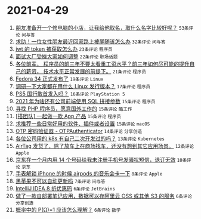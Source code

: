 # 2021-04-29

1. [朋友准备开一个修电脑的小店，让我给他取名，取什么名字比较好呢？](https://www.v2ex.com/t/773998) `53条评论` `问与答`
1. [求助！一位女性朋友最近回家路上被尾随该怎么办](https://www.v2ex.com/t/774021) `32条评论` `问与答`
1. [jwt 的 token 被获取怎么办](https://www.v2ex.com/t/774028) `23条评论` `程序员`
1. [面试大厂受挫大家如何调整](https://www.v2ex.com/t/773997) `22条评论` `职场话题`
1. [各位前辈， 程序员的前三年不要太看重工资水平？前三年如何尽可能的提升自己的薪资， 技术水平正常发展的前提下。](https://www.v2ex.com/t/773994) `21条评论` `程序员`
1. [Fedora 34 正式发布了](https://www.v2ex.com/t/773981) `19条评论` `Linux`
1. [调研一下大家都在用什么 Linux 发行版本？](https://www.v2ex.com/t/774035) `17条评论` `程序员`
1. [PS5 国行敢首发入吗？](https://www.v2ex.com/t/774013) `16条评论` `PlayStation 5`
1. [2021 年为啥还有公司前端使用 SQL 拼接参数](https://www.v2ex.com/t/774017) `15条评论` `程序员`
1. [寻找 PHP 程序员，愿意国外工作的](https://www.v2ex.com/t/774016) `15条评论` `酷工作`
1. [[搭团队] 一起做一款 App 产品](https://www.v2ex.com/t/774007) `15条评论` `程序员`
1. [求推荐一些日常好用的软件、插件或者设置](https://www.v2ex.com/t/773992) `15条评论` `macOS`
1. [OTP 密码验证器 - OTPAuthenticator](https://www.v2ex.com/t/773991) `14条评论` `分享创造`
1. [各位公司用的 k8s 有自己二次开发过的吗？](https://www.v2ex.com/t/773978) `13条评论` `Kubernetes`
1. [AirTag 发货了，除了放车上在商场找车，还没有想到其它应用场景。](https://www.v2ex.com/t/774039) `12条评论` `Apple`
1. [京东在一个月内用 14 个号码给我未注册手机号发骚扰短信，退订无效](https://www.v2ex.com/t/773983) `10条评论` `京东`
1. [手表解锁 iPhone 的时候 airpods 的音乐会卡一下](https://www.v2ex.com/t/774000) `8条评论` `Apple`
1. [黑苹果不可以自动更新吗](https://www.v2ex.com/t/773973) `7条评论` `问与答`
1. [IntelliJ IDEA 8 折优惠码](https://www.v2ex.com/t/774009) `6条评论` `JetBrains`
1. [做了一款自部署笔记应用，数据可以存阿里云 OSS 或其他 S3 的服务](https://www.v2ex.com/t/774002) `6条评论` `分享创造`
1. [概率中的 P(Ω)=1 应该怎么理解？](https://www.v2ex.com/t/773980) `6条评论` `数学`
